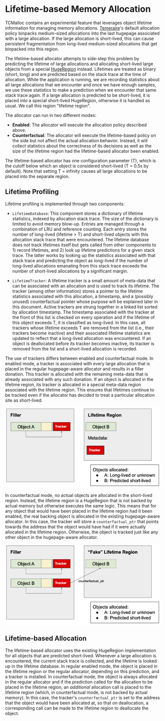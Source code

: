 # Lifetime-based Memory Allocation

TCMalloc contains an experimental feature that leverages object lifetime
information for managing memory allocations. [Temeraire](temeraire.md)'s default
allocation policy binpacks medium-sized allocations into the last hugepage
associated with a large allocation. If the large allocation is short-lived, this
can cause persistent fragmentation from long-lived medium-sized allocations that
get binpacked into this region.

The lifetime-based allocator attempts to side-step this problem by predicting
the lifetime of large allocations and allocating short-lived large objects from
a special [HugeRegion](regions-are-not-optional.md) instead. Lifetimes are
treated as binary (short, long) and are predicted based on the stack trace at
the time of allocation. While the application is running, we are recording
statistics about all large allocations that we encounter and once we have enough
samples, we use these statistics to make a prediction when we encounter that
same stack trace again. If a large allocation is predicted to be short-lived, it
is placed into a special short-lived HugeRegion, otherwise it is handled as
usual. We call this region "lifetime region".

The allocator can run in two different modes:

*   **Enabled**: The allocator will execute the allocation policy described
    above.
*   **Counterfactual**: The allocator will execute the lifetime-based policy on
    the side but not affect the actual allocation behavior. Instead, it will
    collect statistics about the correctness of its decisions as well as the
    size of the lifetime region had the lifetime-based allocator been enabled.

The lifetime-based allocator has one configuration parameter (T), which is the
cutoff below which an object is considered short-lived (T = 0.5s by default).
Note that setting T = infinity causes all large allocations to be placed into
the separate region.

## Lifetime Profiling

Lifetime profiling is implemented through two components:

*   `LifetimeDatabase`: This component stores a dictionary of lifetime
    statistics, indexed by allocation stack trace. The size of the dictionary is
    limited to avoid memory blow-up. Entries are managed through a combination
    of LRU and reference counting. Each entry stores the number of long-lived
    (lifetime > T) and short-lived objects with this allocation stack trace that
    were encountered. The lifetime database does not track lifetimes itself but
    gets called from other components to 1) record lifetimes, and 2) look up
    lifetime predictions for a given stack trace. The latter works by looking up
    the statistics associated with that stack trace and predicting the object as
    long-lived if the number of long-lived allocations emanating from this stack
    trace exceeds the number of short-lived allocations by a significant margin.

*   `LifetimeTracker`: A lifetime tracker is a small amount of meta-data that
    can be associated with an allocation and is used to track its lifetime. The
    tracker (among other information) stores a pointer to the lifetime
    statistics associated with this allocation, a timestamp, and a (possibly
    unused) counterfactual pointer whose purpose will be explained later in this
    document. Active trackers are strung together in a linked list sorted by
    allocation timestamp. The timestamp associated with the tracker at the front
    of this list is checked on every operation and if the lifetime of this
    object exceeds T, it is classified as long-lived. In this case, all trackers
    whose lifetime exceeds T are removed from the list (i.e., their trackers
    become inactive) and their associated lifetime statistics are updated to
    reflect that a long-lived allocation was encountered. If an object is
    deallocated before its tracker becomes inactive, its tracker is removed from
    the list and a short-lived allocation is recorded.

The use of trackers differs between enabled and counterfactual mode. In enabled
mode, a tracker is associated with every large allocation that is placed in the
regular hugepage-aware allocator and results in a filler donation. This tracker
is allocated with the remaining meta-data that is already associated with any
such donation. If an object is allocated in the lifetime region, its tracker is
allocated in a special meta-data region associated with the lifetime region.
This ensures that lifetimes continue to be tracked even if the allocator has
decided to treat a particular allocation site as short-lived.

![Lifetime Tracking (enabled)](images/lifetimes-enabled.png "Lifetime tracking in enabled mode")

In counterfactual mode, no actual objects are allocated in the short-lived
region. Instead, the lifetime region is a HugeRegion that is not backed by
actual memory but otherwise executes the same logic. This means that for any
object that would have been placed in the lifetime region had it been enabled,
the real backing object is allocated in the existing hugepage-aware allocator.
In this case, the tracker will store a `counterfactual_ptr` that points towards
the address that the object would have had if it were actually allocated in the
lifetime region. Otherwise, the object is tracked just like any other object in
the hugepage-aware allocator.

![Lifetime Tracking (counterfactual)](images/lifetimes-counterfactual.png "Lifetime tracking in enabled mode")

## Lifetime-based Allocation

The lifetime-based allocator uses the existing HugeRegion implementation for all
objects that are predicted short-lived. Whenever a large allocation is
encountered, the current stack trace is collected, and the lifetime is looked up
in the lifetime database. In regular enabled mode, the object is placed in the
lifetime region or the regular allocator, depending on this prediction, and a
tracker is installed. In counterfactual mode, the object is always allocated in
the regular allocator and if the prediction called for the allocation to be
placed in the lifetime region, an *additional* allocation call is placed to the
lifetime region (which, in counterfactual mode, is not backed by actual memory).
In this case, the tracker's `counterfactual_ptr` is set to the address that the
object would have been allocated at, so that on deallocation, a corresponding
call can be made to the lifetime region to deallocate the object.
